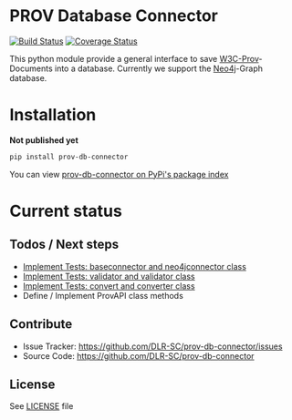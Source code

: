 # PROV Database Connector

[![Build Status](https://travis-ci.org/DLR-SC/prov-db-connector.svg?branch=master)](https://travis-ci.org/DLR-SC/prov-db-connector) [![Coverage Status](https://coveralls.io/repos/github/DLR-SC/prov-db-connector/badge.svg?branch=master)](https://coveralls.io/github/DLR-SC/prov-db-connector?branch=master)



This python module provide a general interface to save [W3C-Prov](https://www.w3.org/TR/prov-overview/)-Documents into a database. 
Currently we support the [Neo4j](https://neo4j.com/)-Graph database.  


# Installation

**Not published yet**

```bash
pip install prov-db-connector
```

You can view [prov-db-connector on PyPi's package index](https://pypi.python.org/pypi/prov-db-connector/)

# Current status

## Todos / Next steps
* [Implement Tests: baseconnector and neo4jconnector class](https://github.com/DLR-SC/prov-db-connector/issues/9) 
* [Implement Tests: validator and validator class](https://github.com/DLR-SC/prov-db-connector/issues/1)
* [Implement Tests: convert and converter class](https://github.com/DLR-SC/prov-db-connector/issues/2)
* Define / Implement ProvAPI class methods 



## Contribute

- Issue Tracker: https://github.com/DLR-SC/prov-db-connector/issues
- Source Code: https://github.com/DLR-SC/prov-db-connector


## License

See [LICENSE](./LICENSE) file